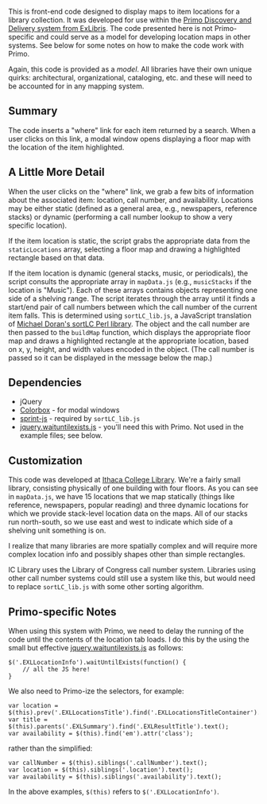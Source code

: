 This is front-end code designed to display maps to item locations for a library collection. It was developed for use within the [Primo Discovery and Delivery system from ExLibris](http://www.exlibrisgroup.com/category/PrimoOverview). The code presented here is not Primo-specific and could serve as a model for developing location maps in other systems. See below for some notes on how to make the code work with Primo.

Again, this code is provided as a *model*. All libraries have their own unique quirks: architectural, organizational, cataloging, etc. and these will need to be accounted for in any mapping system.

## Summary ##
The code inserts a "where" link for each item returned by a search. When a user clicks on this link, a modal window opens displaying a floor map with the location of the item highlighted. 

## A Little More Detail ##
When the user clicks on the "where" link, we grab a few bits of information about the associated item: location, call number, and availability. Locations may be either static (defined as a general area, e.g., newspapers, reference stacks) or dynamic (performing a call number lookup to show a very specific location).

If the item location is static, the script grabs the appropriate data from the `staticLocations` array, selecting a floor map and drawing a highlighted rectangle based on that data.

If the item location is dynamic (general stacks, music, or periodicals), the script consults the appropriate array in `mapData.js` (e.g., `musicStacks` if the location is "Music"). Each of these arrays contains objects representing one side of a shelving range. The script iterates through the array until it finds a start/end pair of call numbers between which the call number of the current item falls. This is determined using `sortLC_lib.js`, a JavaScript translation of [Michael Doran's sortLC Perl library](http://rocky.uta.edu/doran/sortlc/). The object and the call number are then passed to the `buildMap` function, which displays the appropriate floor map and draws a highlighted rectangle at the appropriate location, based on x, y, height, and width values encoded in the object. (The call number is passed so it can be displayed in the message below the map.)

## Dependencies ##
* jQuery 
* [Colorbox](http://www.jacklmoore.com/colorbox/) - for modal windows
* [sprint-js](https://www.npmjs.com/package/sprintf-js) - required by `sortLC_lib.js`
* [jquery.waituntilexists.js](https://gist.github.com/buu700/4200601) - you'll need this with Primo. Not used in the example files; see below.

## Customization ##
This code was developed at [Ithaca College Library](https://ithacalibrary.com). We're a fairly small library, consisting physically of one building with four floors. As you can see in `mapData.js`, we have 15 locations that we map statically (things like reference, newspapers, popular reading) and three dynamic locations for which we provide stack-level location data on the maps.
All of our stacks run north-south, so we use east and west to indicate which side of a shelving unit something is on.

I realize that many libraries are more spatially complex and will require more complex location info and possibly shapes other than simple rectangles.

IC Library uses the Library of Congress call number system. Libraries using other call number systems could still use a system like this, but would need to replace `sortLC_lib.js` with some other sorting algorithm.

## Primo-specific Notes ##
When using this system with Primo, we need to delay the running of the code until the contents of the location tab loads. I do this by the using the small but effective [jquery.waituntilexists.js](https://gist.github.com/buu700/4200601) as follows:

    $('.EXLLocationInfo').waitUntilExists(function() {
        // all the JS here!
    }

We also need to Primo-ize the selectors, for example:

    var location = $(this).prev('.EXLLocationsTitle').find('.EXLLocationsTitleContainer').text();
    var title = $(this).parents('.EXLSummary').find('.EXLResultTitle').text();
    var availability = $(this).find('em').attr('class');

rather than the simplified:

    var callNumber = $(this).siblings('.callNumber').text();
    var location = $(this).siblings('.location').text();
    var availability = $(this).siblings('.availability').text();

In the above examples, `$(this)` refers to `$('.EXLLocationInfo')`.





